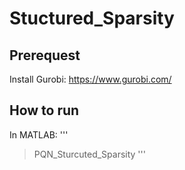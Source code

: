 # Stuctured_Sparsity

## Prerequest
Install Gurobi: https://www.gurobi.com/ 

## How to run
In MATLAB:
'''
> PQN_Sturcuted_Sparsity
'''
